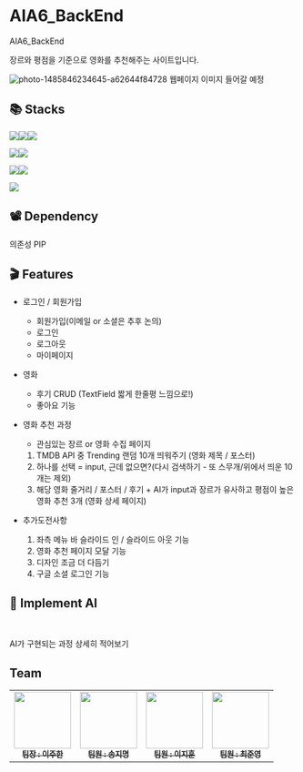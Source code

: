 # AIA6_BackEnd
AIA6_BackEnd

장르와 평점을 기준으로 영화를 추천해주는 사이트입니다.


![photo-1485846234645-a62644f84728](https://github.com/nueeng/AIA6_BackEnd/assets/127704498/3122696a-1247-442b-9f4b-4bf357419313)
웹페이지 이미지 들어갈 예정  

## 📚 Stacks

<img src="https://img.shields.io/badge/html5-E34F26?style=for-the-badge&logo=html5&logoColor=white"><img src="https://img.shields.io/badge/css-1572B6?style=for-the-badge&logo=css3&logoColor=white"><img src="https://img.shields.io/badge/javascript-F7DF1E?style=for-the-badge&logo=javascript&logoColor=black">

<img src="https://img.shields.io/badge/python-3776AB?style=for-the-badge&logo=python&logoColor=white"><img src="https://img.shields.io/badge/django-092E20?style=for-the-badge&logo=django&logoColor=white">

<img src="https://img.shields.io/badge/git-F05032?style=for-the-badge&logo=git&logoColor=white"><img src="https://img.shields.io/badge/github-181717?style=for-the-badge&logo=github&logoColor=white">

<img src="https://img.shields.io/badge/TMDB-pink?style=for-the-badge&logo=themoviedatabase&logoColor=black">


## 📽 Dependency

의존성 PIP



## 🎬 Features

- 로그인 / 회원가입
    - 회원가입(이메일 or 소셜은 추후 논의)
    - 로그인
    - 로그아웃
    - 마이페이지  
  
- 영화
    - 후기 CRUD (TextField 짧게 한줄평 느낌으로!)
    - 좋아요 기능

- 영화 추천 과정
    - 관심있는 장르 or 영화 수집 페이지
    1. TMDB API 중 Trending 랜덤 10개 띄워주기 (영화 제목 / 포스터)
    2. 하나를 선택 = input, 근데 없으면?(다시 검색하기 - 또 스무개/위에서 띄운 10개는 제외)
    3. 해당 영화 줄거리 / 포스터 / 후기 + AI가 input과 장르가 유사하고 평점이 높은 영화 추천 3개 (영화 상세 페이지)

- 추가도전사항
    1. 좌측 메뉴 바 슬라이드 인 / 슬라이드 아웃 기능
    2. 영화 추천 페이지 모달 기능
    3. 디자인 조금 더 다듬기
    4. 구글 소셜 로그인 기능

## 👤 Implement AI
<br/>

AI가 구현되는 과정 상세히 적어보기

 ## Team
 
<table>
  <tbody>
    <tr>
      <td align="center"><a href="https://github.com/JooHan10"><img src="https://avatars.githubusercontent.com/u/116674496?v=4" width="100px;" alt=""/><br /><sub><b>팀장 : 이주한</b></sub></a><br /></td>
      <td align="center"><a href="https://github.com/Songjimyung"><img src="https://avatars.githubusercontent.com/u/116045723?v=4" width="100px;" alt=""/><br /><sub><b>팀원 : 송지명</b></sub></a><br /></td>
      <td align="center"><a href="https://github.com/Jihunz123 "><img src="https://avatars.githubusercontent.com/u/126747911?v=4" width="100px;" alt=""/><br /><sub><b>팀원 : 이지훈</b></sub></a><br /></td>
      <td align="center"><a href="https://github.com/nueeng"><img src="https://avatars.githubusercontent.com/u/127704498?v=4" width="100px;" alt=""/><br /><sub><b>팀원 : 최준영</b></sub></a><br /></td>
    <tr/>
  </tbody>
</table>
